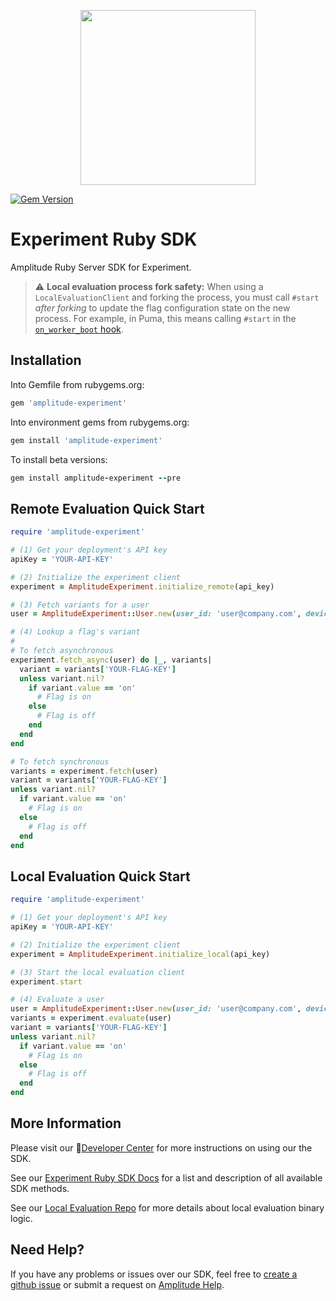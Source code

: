 <p align="center">
  <a href="https://amplitude.com" target="_blank" align="center">
    <img src="https://static.amplitude.com/lightning/46c85bfd91905de8047f1ee65c7c93d6fa9ee6ea/static/media/amplitude-logo-with-text.4fb9e463.svg" width="280">
  </a>
  <br />
</p>

[![Gem Version](https://badge.fury.io/rb/amplitude-experiment.svg)](https://badge.fury.io/rb/amplitude-experiment)

# Experiment Ruby SDK
Amplitude Ruby Server SDK for Experiment.

> ⚠️ **Local evaluation process fork safety:** When using a `LocalEvaluationClient` and forking the process, you must call `#start` _after forking_ to update the flag configuration state on the new process. For example, in Puma, this means calling `#start` in the [`on_worker_boot` hook](https://www.rubydoc.info/gems/puma/Puma%2FDSL:on_worker_boot). 

## Installation
Into Gemfile from rubygems.org:
```ruby
gem 'amplitude-experiment'
```
Into environment gems from rubygems.org:
```ruby
gem install 'amplitude-experiment'
```
To install beta versions:
```ruby
gem install amplitude-experiment --pre
```

## Remote Evaluation Quick Start
```ruby
require 'amplitude-experiment'

# (1) Get your deployment's API key
apiKey = 'YOUR-API-KEY'

# (2) Initialize the experiment client
experiment = AmplitudeExperiment.initialize_remote(api_key)

# (3) Fetch variants for a user
user = AmplitudeExperiment::User.new(user_id: 'user@company.com', device_id: 'abcezas123', user_properties: {'premium' => true})

# (4) Lookup a flag's variant
# 
# To fetch asynchronous
experiment.fetch_async(user) do |_, variants|
  variant = variants['YOUR-FLAG-KEY']
  unless variant.nil?
    if variant.value == 'on'
      # Flag is on
    else
      # Flag is off
    end
  end
end

# To fetch synchronous
variants = experiment.fetch(user)
variant = variants['YOUR-FLAG-KEY']
unless variant.nil?
  if variant.value == 'on'
    # Flag is on
  else
    # Flag is off
  end
end
```

## Local Evaluation Quick Start

```ruby
require 'amplitude-experiment'

# (1) Get your deployment's API key
apiKey = 'YOUR-API-KEY'

# (2) Initialize the experiment client
experiment = AmplitudeExperiment.initialize_local(api_key)

# (3) Start the local evaluation client
experiment.start

# (4) Evaluate a user
user = AmplitudeExperiment::User.new(user_id: 'user@company.com', device_id: 'abcezas123', user_properties: {'premium' => true})
variants = experiment.evaluate(user)
variant = variants['YOUR-FLAG-KEY']
unless variant.nil?
  if variant.value == 'on'
    # Flag is on
  else
    # Flag is off
  end
end
```

## More Information
Please visit our :100:[Developer Center](https://www.docs.developers.amplitude.com/experiment/sdks/ruby-sdk/) for more instructions on using our the SDK.

See our [Experiment Ruby SDK Docs](https://amplitude.github.io/experiment-ruby-server/) for a list and description of all available SDK methods.

See our [Local Evaluation Repo](https://github.com/amplitude/experiment-evaluation) for more details about local evaluation binary logic.

## Need Help?
If you have any problems or issues over our SDK, feel free to [create a github issue](https://github.com/amplitude/experiments-ruby-server/issues/new) or submit a request on [Amplitude Help](https://help.amplitude.com/hc/en-us/requests/new).
